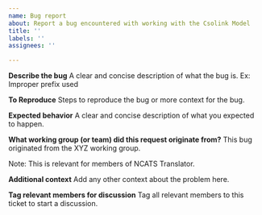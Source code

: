 ```yaml
---
name: Bug report
about: Report a bug encountered with working with the Csolink Model
title: ''
labels: ''
assignees: ''

---
```


**Describe the bug**
A clear and concise description of what the bug is. Ex: Improper prefix used 

**To Reproduce**
Steps to reproduce the bug or more context for the bug.

**Expected behavior**
A clear and concise description of what you expected to happen.

**What working group (or team) did this request originate from?**
This bug originated from the XYZ working group.

Note: This is relevant for members of NCATS Translator.

**Additional context**
Add any other context about the problem here.

**Tag relevant members for discussion**
Tag all relevant members to this ticket to start a discussion.
